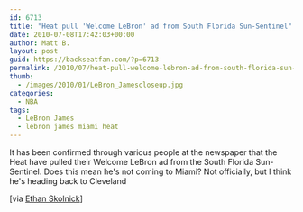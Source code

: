 ```yaml
---
id: 6713
title: "Heat pull 'Welcome LeBron' ad from South Florida Sun-Sentinel"
date: 2010-07-08T17:42:03+00:00
author: Matt B.
layout: post
guid: https://backseatfan.com/?p=6713
permalink: /2010/07/heat-pull-welcome-lebron-ad-from-south-florida-sun-sentinel/
thumb:
  - /images/2010/01/LeBron_Jamescloseup.jpg
categories:
  - NBA
tags:
  - LeBron James
  - lebron james miami heat
---
```


<div class="entry">
  <p>
    It has been confirmed through various people at the newspaper that the Heat have pulled their Welcome LeBron ad from the South Florida Sun-Sentinel. Does this mean he's not coming to Miami? Not officially, but I think he's heading back to Cleveland
  </p>

  <p>
    [via <a href="https://twitter.com/EthanJSkolnick/statuses/18074515364">Ethan Skolnick</a>]
  </p>
</div>
